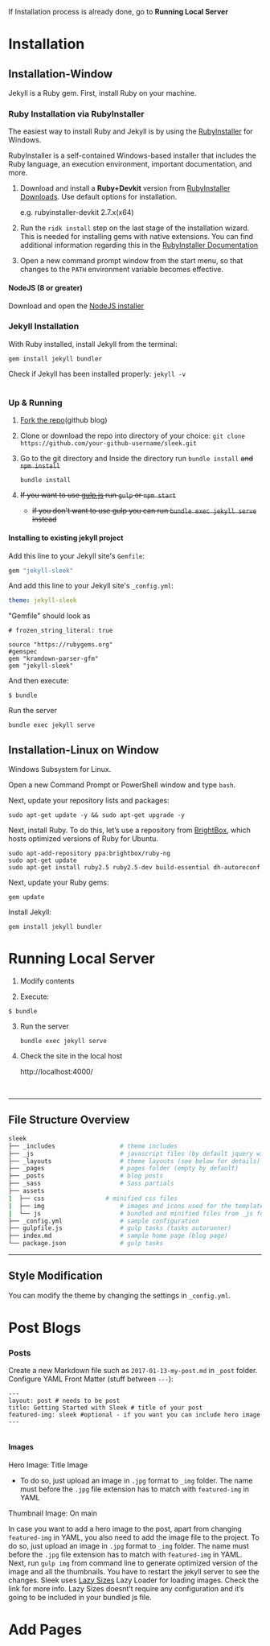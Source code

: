 If Installation process is already done, go to **Running Local Server**



# Installation

## Installation-Window

Jekyll is a Ruby gem. First, install Ruby on your machine. 

### Ruby Installation via RubyInstaller

The easiest way to install Ruby and Jekyll is by using the [RubyInstaller](https://rubyinstaller.org/) for Windows.

RubyInstaller is a self-contained Windows-based installer that includes the Ruby language, an execution environment, important documentation, and more.

1. Download and install a **Ruby+Devkit** version from [RubyInstaller Downloads](https://rubyinstaller.org/downloads/). Use default options for installation.

   e.g. rubyinstaller-devkit 2.7.x(x64)

2. Run the `ridk install` step on the last stage of the installation wizard. This is needed for installing gems with native extensions. You can find additional information regarding this in the [RubyInstaller Documentation](https://github.com/oneclick/rubyinstaller2#using-the-installer-on-a-target-system)

3. Open a new command prompt window from the start menu, so that changes to the `PATH` environment variable becomes effective.

#### NodeJS (8 or greater)

Download and open the [NodeJS installer](https://nodejs.org/en/)

#### 

### Jekyll Installation

   With Ruby installed, install Jekyll from the terminal:

   ```
   gem install jekyll bundler

   ```

   Check if Jekyll has been installed properly: `jekyll -v`

   # 

### Up & Running

1. [Fork the repo](https://github.com/janczizikow/sleek/fork)(github blog)

2. Clone or download the repo into directory of your choice: `git clone https://github.com/your-github-username/sleek.git`

3. Go to the git directory and Inside the directory run `bundle install` ~~and `npm install`~~

   ```
   bundle install
   ```

4. ~~If you want to use [gulp.js](https://gulpjs.com/) run `gulp` or `npm start`~~

   - ~~if you don't want to use gulp you can run `bundle exec jekyll serve` instead~~



#### Installing to existing jekyll project

Add this line to your Jekyll site's `Gemfile`:

```ruby
gem "jekyll-sleek"
```

And add this line to your Jekyll site's `_config.yml`:

```yaml
theme: jekyll-sleek
```

"Gemfile"  should look as

```
# frozen_string_literal: true

source "https://rubygems.org"
#gemspec
gem "kramdown-parser-gfm"
gem "jekyll-sleek"
```

And then execute:

```
$ bundle
```



Run the server

 `bundle exec jekyll serve` 



## Installation-Linux on Window

 Windows Subsystem for Linux.

Open a new Command Prompt or PowerShell window and type `bash`.

 Next, update your repository lists and packages:

```
sudo apt-get update -y && sudo apt-get upgrade -y

```

Next, install Ruby. To do this, let’s use a repository from [BrightBox](https://www.brightbox.com/docs/ruby/ubuntu/), which hosts optimized versions of Ruby for Ubuntu.

```
sudo apt-add-repository ppa:brightbox/ruby-ng
sudo apt-get update
sudo apt-get install ruby2.5 ruby2.5-dev build-essential dh-autoreconf

```

Next, update your Ruby gems:

```
gem update

```

Install Jekyll:

```
gem install jekyll bundler

```

# 



# Running Local Server

1. Modify contents

2. Execute:

```
$ bundle
```

3. Run the server

   ```
   bundle exec jekyll serve
   ```


4. Check the site in the local host

   http://localhost:4000/

   ​

---

## File Structure Overview

```bash
sleek
├── _includes	               # theme includes
├── _js	                       # javascript files (by default jquery will be included with the scripts inside)
├── _layouts                   # theme layouts (see below for details)
├── _pages                     # pages folder (empty by default)
├── _posts                     # blog posts
├── _sass                      # Sass partials
├── assets
|  ├── css	               # minified css files
|  ├── img                     # images and icons used for the template
|  └── js		               # bundled and minified files from _js folder
├── _config.yml                # sample configuration
├── gulpfile.js                # gulp tasks (tasks autorunner)
├── index.md                   # sample home page (blog page)
└── package.json               # gulp tasks
```

---







## Style Modification

You can modify the theme by changing the settings in `_config.yml`.



# Post Blogs

### Posts

Create a new Markdown file such as `2017-01-13-my-post.md` in `_post` folder. Configure YAML Front Matter (stuff between `---`):

```
---
layout: post # needs to be post
title: Getting Started with Sleek # title of your post
featured-img: sleek #optional - if you want you can include hero image
---


```

#### Images

Hero Image:  Title Image

*  To do so, just upload an image in `.jpg` format to `_img` folder. The name must before the `.jpg` file extension has to match with `featured-img` in YAML

Thumbnail Image:  On main 



In case you want to add a hero image to the post, apart from changing `featured-img` in YAML, you also need to add the image file to the project. To do so, just upload an image in `.jpg` format to `_img` folder. The name must before the `.jpg` file extension has to match with `featured-img` in YAML. Next, run `gulp img` from command line to generate optimized version of the image and all the thumbnails. You have to restart the jekyll server to see the changes. Sleek uses [Lazy Sizes](https://github.com/aFarkas/lazysizes) Lazy Loader for loading images. Check the link for more info. Lazy Sizes doesnt’t require any configuration and it’s going to be included in your bundled js file.

# Add Pages

